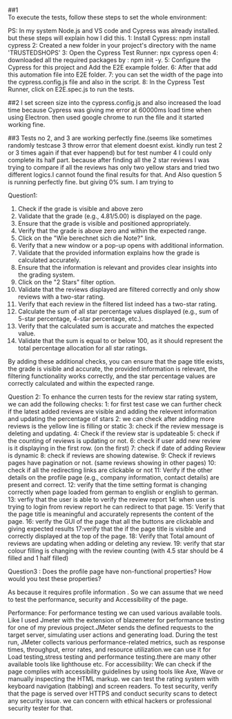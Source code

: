 ##1   
To execute the tests, follow these steps to set the whole environment: 

PS: In my system Node.js and VS code and Cypress was already installed. but these
steps will explain how I did this. 
1: Install Cypress: npm install cypress
2: Created a new folder in your project's directory with the name 'TRUSTEDSHOPS'
3: Open the Cypress Test Runner: npx cypress open
4: downloaded all the required packages by : npm init -y. 
5: Configure the Cypress for this project and Add the E2E example folder.
6: After that add this automation file into E2E folder. 
7: you can set the width of the page into the cypress.config.js file and also in the script. 
8: In the Cypress Test Runner, click on E2E.spec.js to run the tests.

##2 
I set screen size into the cypress.config.js and also increased the load time because Cypress was giving me error at 60000ms load time when using Electron. 
then used google chrome to run the file and it started working fine.

##3 
Tests no 2, and 3 are working perfectly fine.(seems like sometimes randomly testcase 3 throw error that element doesnt exist. kindly run test 2 or 3 times again if that ever happend) but for test number 4 I could only complete
its half part. because after finding all the 2 star reviews I was trying to compare if all the 
reviews has only two yellow stars and tried two different logics.I cannot found the final results for that. And Also question 5 is running perfectly fine. but giving 0% sum. I am trying to 



Question1: 

1. Check if the grade is visible and above zero 
2. Validate that the grade (e.g., 4.81/5.00) is displayed on the page.
3. Ensure that the grade is visible and positioned appropriately.
4. Verify that the grade is above zero and within the expected range.
5. Click on the "Wie berechnet sich die Note?" link.
6. Verify that a new window or a pop-up opens with additional information.
7. Validate that the provided information explains how the grade is calculated accurately.
8. Ensure that the information is relevant and provides clear insights into the grading system.
9. Click on the "2 Stars" filter option.
10. Validate that the reviews displayed are filtered correctly and only show reviews with a two-star rating.
11. Verify that each review in the filtered list indeed has a two-star rating.
12. Calculate the sum of all star percentage values displayed (e.g., sum of 5-star percentage, 4-star percentage, etc.).
13. Verify that the calculated sum is accurate and matches the expected value.
14. Validate that the sum is equal to or below 100, as it should represent the total percentage allocation for all star ratings.

 By adding these additional checks, you can ensure that the page title exists, the grade is visible and accurate, the provided information is relevant, the filtering functionality works correctly, and the star percentage values are correctly calculated and within the expected range.



Question 2: 
To enhance the curren tests for the review star rating system, we can add the following checks:
1: for first test case we can further check if the latest added reviews are visible and adding the relevent information and updating the percentage of stars
2: we can check after adding more reviews is the yellow line is filling or static
3: check if the review message is deleting and updating. 
4: Check if the review star is updateable 
5: check if the counting of reviews is updating or not.
6: check if user add new review is it displaying in the first row. (on the first)
7: check if date of adding Review is dynamic 
8: check if reviews are showing datewise. 
9: Check if reviews pages have pagination or not. (same reviews showing in other pages)
10: check if all the redirecting links are clickable or not 
11: Verify if the other details on the profile page (e.g., company information, contact details) are present and correct.
12: verify that the time setting format is changing correctly when page loaded from german to english or english to german. 
13: verfiy that the user is able to verify the review report 
14: when user is trying to login from review report he can redirect to that page. 
15: Verify that the page title is meaningful and accurately represents the content of the page.
16: verify the GUI of the page that all the buttons are clickable and giving expected results
17:verify that the if the page title is visible and correctly displayed at the top of the page.
18: Verify that Total amount of reviews are updating when adding or deleting any review.
19: verify that star colour filling is changing with the review counting (with 4.5 star should be 4 filled and 1 half filled)


Question3 : Does the profile page have non-functional properties? How would you test
these properties?

As because it requires profile information . So we can assume that we need to test the performance, security and Accessibility of the page. 

Performance: For performance testing we can used various available tools. Like I used Jmeter with the extension of blazemeter for 
performance testing for one of my previous project.JMeter sends the defined requests to the target server, simulating user actions and generating load.
During the test run, JMeter collects various performance-related metrics, such as response times, throughput, error rates, and resource
utilization.we can use it for Load testing,stress testing and performance testing.there are many other available tools like lighthouse etc.
For accessibility: We can check if the page complies with accessibility guidelines by using tools like Axe, Wave or manually inspecting the HTML markup. we can test the rating system with keyboard navigation (tabbing) and screen readers.
To test security, verify that the page is served over HTTPS and conduct security scans to detect any security issue. we can concern with ethical hackers or professional security tester for that. 
